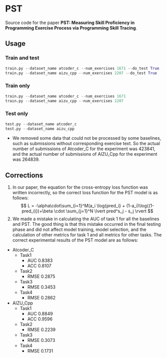 # PST
Source code for the paper **PST: Measuring Skill Proficiency in Programming Exercise Process via Programming Skill Tracing**.

## Usage
### Train and test
```python
train.py --dataset_name atcoder_c --num_exercises 1671 --do_test True
train.py --dataset_name aizu_cpp --num_exercises 2207 --do_test True
```
### Train only
```python
train.py --dataset_name atcoder_c --num_exercises 1671
train.py --dataset_name aizu_cpp --num_exercises 2207
```
### Test only
```python
test.py --dataset_name atcoder_c
test.py --dataset_name aizu_cpp
```
- We removed some data that could not be processed by some baselines, such as submissions without corresponding exercise text. So the actual number of submissions of Atcoder_C for the experiment was 423841, and the actual number of submissions of AIZU_Cpp for the experiment was 264839.
## Corrections
1. In our paper, the equation for the cross-entropy loss function was written incorrectly, so the correct loss function for the PST model is as follows:
$$  L = -\alpha\cdot\sum_{i=1}^M(a_i \log{pred_i} + (1-a_i)\log{(1-pred_i)})+\beta \cdot \sum_{j=1}^N \lvert pred^s_j - s_j \rvert $$
2. We made a mistake in calculating the AUC of task 1 for all the baselines and PST. The good thing is that this mistake occurred in the final testing phase and did not affect model training, model selection, and the calculation of other metrics for task 1 and all metrics for other tasks. The correct experimental results of the PST model are as follows:
- Atcoder_C
  - Task1
    - AUC 0.8383
    - ACC 0.8107
  - Task2
    - RMSE 0.2875
  - Task3
    - RMSE 0.3453
  - Task4
    - RMSE 0.2862
- AIZU_Cpp
  - Task1
    - AUC 0.8849
    - ACC 0.9596
  - Task2
    - RMSE 0.2239
  - Task3
    - RMSE 0.3073
  - Task4
    - RMSE 0.1731